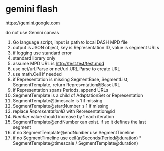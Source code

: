 # gemini flash

https://gemini.google.com

do not use Gemini canvas

1. Go language script, input is path to local DASH MPD file
2. output is JSON object, key is Representation ID, value is segment URLs
3. if logging use standard error
4. standard library only
5. assume MPD URL is http://test.test/test.mpd
7. use net/url.Parse or net/url.URL.Parse to create URL
8. use math.Ceil if needed
9. if Representation is missing SegmentBase, SegmentList, SegmentTemplate, return
   Representation@BaseURL
10. if Representation spans Periods, append URLs
11. SegmentTemplate is a child of AdaptationSet or Representation
12. SegmentTemplate@timescale is 1 if missing
13. SegmentTemplate@startNumber is 1 if missing
14. replace $RepresentationID$ with Representation@id
15. $Number$ value should increase by 1 each iteration
16. SegmentTemplate@endNumber can exist. if so it defines the last segment
17. if no SegmentTemplate@endNumber use SegmentTimeline
18. if no SegmentTimeline use
   ceil(asSeconds(Period@duration) * SegmentTemplate@timescale / SegmentTemplate@duration)
